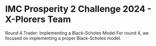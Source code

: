 # IMC Prosperity 2 Challenge 2024 - X-Plorers Team



Round 4 Trader: Implementing a Black-Scholes Model 
For round 4, we focused on implementing a proper Black-Scholes model. 
